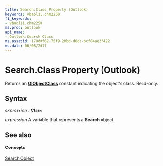 ```yaml
---
title: Search.Class Property (Outlook)
keywords: vbaol11.chm2250
f1_keywords:
- vbaol11.chm2250
ms.prod: outlook
api_name:
- Outlook.Search.Class
ms.assetid: 178d0f62-75f9-20bd-d6dc-bcf04ae37422
ms.date: 06/08/2017
---
```



# Search.Class Property (Outlook)

Returns an  **[OlObjectClass](Outlook.OlObjectClass.md)** constant indicating the object's class. Read-only.


## Syntax

 _expression_ . **Class**

 _expression_ A variable that represents a **Search** object.


## See also


#### Concepts


[Search Object](Outlook.Search.md)


